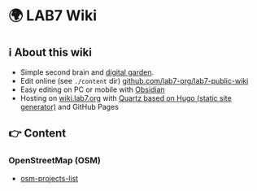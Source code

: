 # 🌍 LAB7 Wiki

## ℹ️ About this wiki

- Simple second brain and [digital garden](https://jzhao.xyz/posts/digital-gardening).
- Edit online (see `./content` dir) [github.com/lab7-org/lab7-public-wiki](https://github.com/lab7-org/lab7-public-wiki/tree/main/content)
- Easy editing on PC or mobile with [Obsidian](https://obsidian.md/)
- Hosting on [wiki.lab7.org](htts://wiki.lab7.org) with [Quartz based on Hugo (static site generator)](https://github.com/jackyzha0/quartz) and GitHub Pages

## 👉 Content

### OpenStreetMap (OSM)

- [osm-projects-list](notes/osm-projects-list.md)